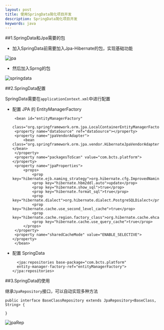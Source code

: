 ```yaml
---
layout: post
title: 使用SpringData简化项目开发
description: SpringData简化项目开发
keywords: java
---
```


##1.SpringData和Jpa需要的包

* 加入SpringData前需要加入Jpa-Hibernate的包，实现基础功能

![jpa](../../../static/images/jpa.png)

* 然后加入Sprng的包

![springdata](../../../static/images/springdata.png)

##2.SpringData配置

SpringData需要在`applicationContext.xml`中进行配置

*  配置 JPA 的 EntityManagerFactory
    
        <bean id="entityManagerFactory"
		class="org.springframework.orm.jpa.LocalContainerEntityManagerFactoryBean">
		<property name="dataSource" ref="dataSource"></property>
		<property name="jpaVendorAdapter">
			<bean class="org.springframework.orm.jpa.vendor.HibernateJpaVendorAdapter"></bean>
		</property>	
		<property name="packagesToScan" value="com.bcts.platform"></property>
		<property name="jpaProperties">
			<props>
				<prop key="hibernate.ejb.naming_strategy">org.hibernate.cfg.ImprovedNamingStrategy</prop>
				<prop key="hibernate.hbm2ddl.auto">update</prop>
				<prop key="hibernate.show_sql">true</prop>
				<prop key="hibernate.format_sql">true</prop>
				<prop key="hibernate.dialect">org.hibernate.dialect.PostgreSQLDialect</prop>				
				<prop key="hibernate.cache.use_second_level_cache">true</prop>
				<prop key="hibernate.cache.region.factory_class">org.hibernate.cache.ehcache.EhCacheRegionFactory</prop>
				<prop key="hibernate.cache.use_query_cache">true</prop>
			</props>
		</property>
		<property name="sharedCacheMode" value="ENABLE_SELECTIVE"></property>
    	</bean>
	
	
* 配置 SpringData

        <jpa:repositories base-package="com.bcts.platform"
		entity-manager-factory-ref="entityManagerFactory"></jpa:repositories>

##3.SpringData的使用

继承`JpaRepository`接口，可以自动实现多种方法

    public interface BaseClassRepository extends JpaRepository<BaseClass, String> {
    
    }

![jpaRep](../../../static/images/jpaRep.png)
